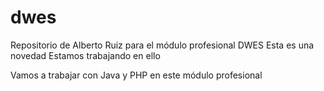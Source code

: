 # dwes
Repositorio de Alberto Ruiz para el módulo profesional DWES
Esta es una novedad
Estamos trabajando en ello

Vamos a trabajar con Java y PHP en este módulo profesional

